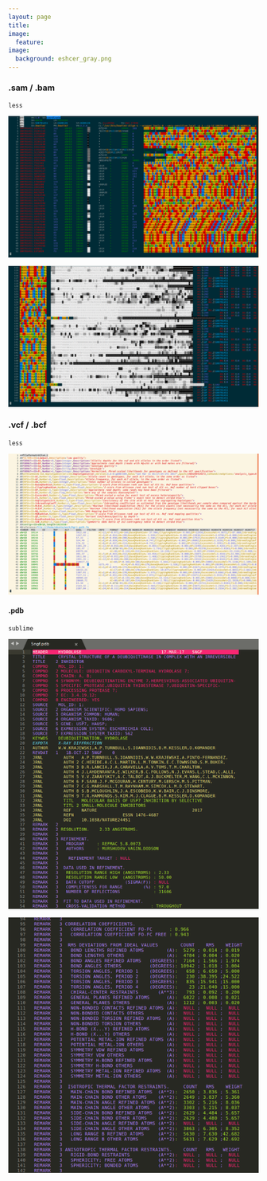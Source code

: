 ```yaml
---
layout: page
title:
image:
  feature:
image:
  background: eshcer_gray.png
---
```


### .sam / .bam

`less`

[<img src="images/screens/sam-less.png">](images/screens/sam-less.png)

[<img src="images/screens/sam-less_2.png">](images/screens/sam-less_2.png)

### .vcf / .bcf

`less`

[<img src="images/screens/vcf-less.png">](images/screens/vcf-less.png)


#### .pdb

`sublime`

[<img src="images/screens/pdb-sublime_1.png">](images/screens/pdb-sublime_1.png)

[<img src="images/screens/pdb-sublime_2.png">](images/screens/pdb-sublime_2.png)
